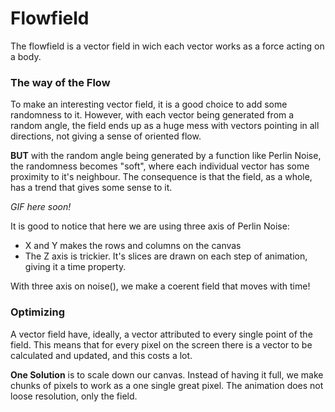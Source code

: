 # Flowfield

The flowfield is a vector field in wich each vector works as a force acting on a body.

### The way of the Flow

To make an interesting vector field, it is a good choice to add some randomness to it. However, with each vector being generated from a random angle, the field ends up as a huge mess with vectors pointing in all directions, not giving a sense of  oriented flow.

**BUT** with the random angle being generated by a function like Perlin Noise, the randomness becomes "soft", where each individual vector has some proximity to it's neighbour. The consequence is that the field, as a whole, has a trend that gives some sense to it. 

*GIF here soon!*

It is good to notice that here we are using three axis of Perlin Noise:
- X and Y makes the rows and columns on the canvas
- The Z axis is trickier. It's slices are drawn on each step of animation, giving it a time property.

With three axis on noise(), we make a coerent field that moves with time!

### Optimizing

A vector field have, ideally, a vector attributed to every single point of the field. This means that for every pixel on the screen there is a vector to be calculated and updated, and this costs a lot.

**One Solution** is to scale down our canvas. Instead of having it full, we make chunks of pixels to work as a one single great pixel. The animation does not loose resolution, only the field.
